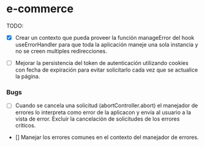 # e-commerce

TODO:

- [x] Crear un contexto que pueda proveer la función manageError del hook useErrorHandler para que toda la aplicación maneje una sola instancia y no se creen multiples redirecciones.

- [ ] Mejorar la persistencia del token de autenticación utilizando cookies con fecha de expiración para evitar solicitarlo cada vez que se actualice la página.

### Bugs

- [ ] Cuando se cancela una solicitud (abortController.abort) el manejador de errores lo interpreta como error de la aplicacon y envía al usuario a la vista de error. Excluir la cancelación de solicitudes de los errores críticos.
- [] Manejar los errores comunes en el contexto del manejador de errores.

